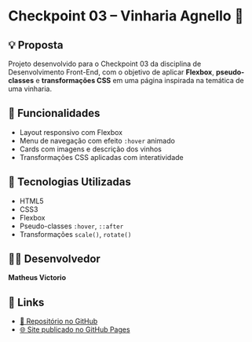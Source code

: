 # Checkpoint 03 – Vinharia Agnello 🍷

## 💡 Proposta

Projeto desenvolvido para o Checkpoint 03 da disciplina de Desenvolvimento Front-End, com o objetivo de aplicar **Flexbox**, **pseudo-classes** e **transformações CSS** em uma página inspirada na temática de uma vinharia.

## 🎯 Funcionalidades

- Layout responsivo com Flexbox
- Menu de navegação com efeito `:hover` animado
- Cards com imagens e descrição dos vinhos
- Transformações CSS aplicadas com interatividade

## 🧰 Tecnologias Utilizadas

- HTML5
- CSS3
- Flexbox
- Pseudo-classes `:hover`, `::after`
- Transformações `scale()`, `rotate()`

## 👨‍💻 Desenvolvedor

**Matheus Victorio**

## 🔗 Links

- [🔗 Repositório no GitHub](https://github.com/matheusvictorio/Check-Point-03---Front-End.git)
- [🌐 Site publicado no GitHub Pages](https://seu-usuario.github.io/checkpoint03-flexbox)
